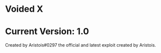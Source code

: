 # Voided X
# Current Version: 1.0
Created by Aristois#0297 the official and latest exploit created by Aristois.

